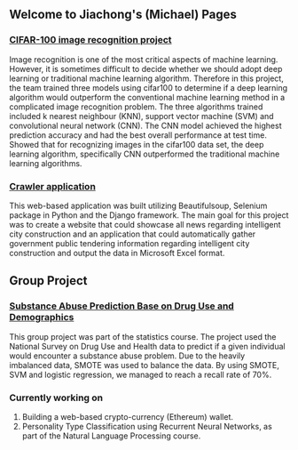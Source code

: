 ## Welcome to Jiachong's (Michael) Pages
### [CIFAR-100 image recognition project](https://github.com/michaellai93708/cifar100_CNN)

   Image recognition is one of the most critical aspects of machine learning. However, it is sometimes difficult to decide whether we should adopt deep learning or traditional machine learning algorithm. Therefore in this project, the team trained three models using cifar100 to determine if a deep learning algorithm would outperform the conventional machine learning method in a complicated image recognition problem. The three algorithms trained included k nearest neighbour (KNN), support vector machine (SVM) and convolutional neural network (CNN). The CNN model achieved the highest prediction accuracy and had the best overall performance at test time. Showed that for recognizing images in the cifar100 data set, the deep learning algorithm, specifically CNN outperformed the traditional machine learning algorithms.

### [Crawler application](https://github.com/michaellai93708/Crawler_web_app)
  This web-based application was built utilizing Beautifulsoup, Selenium package in Python and the Django framework. The main goal for this project was to create a website that could showcase all news regarding intelligent city construction and an application that could automatically gather government public tendering information regarding intelligent city construction and output the data in Microsoft Excel format. 

## Group Project
### [Substance Abuse Prediction Base on Drug Use and Demographics](https://github.com/michaellai93708/Substance_Abuse_Prediction)
   This group project was part of the statistics course. The project used the National Survey on Drug Use and Health data to predict if a given individual would encounter a substance abuse problem. Due to the heavily imbalanced data, SMOTE was used to balance the data. By using SMOTE, SVM and logistic regression, we managed to reach a recall rate of 70%.



### Currently working on
1.  Building a web-based crypto-currency (Ethereum) wallet.
2.  Personality Type Classification using Recurrent Neural Networks, as part of the Natural Language Processing course.



